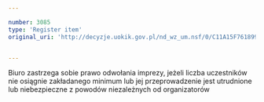 ```yaml
---

number: 3085
type: 'Register item'
original_uri: 'http://decyzje.uokik.gov.pl/nd_wz_um.nsf/0/C11A15F7618996EDC12579E3003B5333?OpenDocument'


---
```


Biuro zastrzega sobie prawo odwołania imprezy, jeżeli liczba uczestników nie osiągnie zakładanego minimum lub jej przeprowadzenie jest utrudnione lub niebezpieczne z powodów niezależnych od organizatorów
